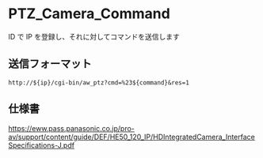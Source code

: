 # PTZ_Camera_Command

ID で IP を登録し、それに対してコマンドを送信します

## 送信フォーマット
```
http://${ip}/cgi-bin/aw_ptz?cmd=%23${command}&res=1
```

## 仕様書
https://eww.pass.panasonic.co.jp/pro-av/support/content/guide/DEF/HE50_120_IP/HDIntegratedCamera_InterfaceSpecifications-J.pdf